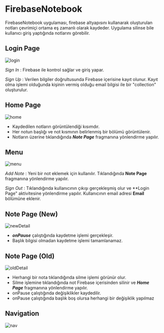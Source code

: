# FirebaseNotebook
FirebaseNotebook uygulaması, firebase altyapısını kullanarak oluşturulan notları çevrimiçi ortama eş zamanlı olarak kaydeder. Uygulama silinse bile kullanıcı giriş yaptığında notlarını görebilir.

## Login Page
![login](https://github.com/Emreren11/FirebaseNotebook/assets/113580478/97920e21-eafd-4332-b48c-475fb71affc9)

*Sign In* : Firebase ile kontrol sağlar ve giriş yapar.

*Sign Up* : Verilen bilgiler doğrultusunda Firebase içerisine kayıt olunur. Kayıt olma işlemi olduğunda kişinin vermiş olduğu email bilgisi ile bir "collection" oluşturulur.

## Home Page
![home](https://github.com/Emreren11/FirebaseNotebook/assets/113580478/3831f74c-e796-4e3e-bb9c-fb8177ab9d37)

- Kaydedilen notların görüntülendiği kısımdır. 
- Her notun başlığı ve not kısmının belirlenmiş bir bölümü görüntülenir.
- Notların üzerine tıklandığında ***Note Page*** fragmanına yönlendirme yapılır.

## Menu
![menu](https://github.com/Emreren11/FirebaseNotebook/assets/113580478/de712d4f-1a78-4743-af88-e90c52002f2e)

*Add Note* : Yeni bir not eklemek için kullanılır. Tıklandığında **Note Page** fragmanına yönlendirme yapılır.

*Sign Out* : Tıklandığında kullanıcının çıkışı gerçekleşmiş olur ve **Login Page" aktivitesine yönlendirme yapılır. Kullanıcının email adresi **Email** bölümüne eklenir.

## Note Page (New)
![newDetail](https://github.com/Emreren11/FirebaseNotebook/assets/113580478/a49124d5-b8d1-4bea-b6b2-426dfa550e99)

- ***onPause*** çalıştığında kaydetme işlemi gerçekleşir. 
- Başlık bilgisi olmadan kaydetme işlemi tamamlanamaz.

## Note Page (Old)
![oldDetail](https://github.com/Emreren11/FirebaseNotebook/assets/113580478/09c381ac-d912-4f23-865f-f0a850f05ba1)
- Herhangi bir nota tıklandığında silme işlemi görünür olur.
- Silme işlemine tıklandığında not Firebase içerisinden silinir ve ***Home Page*** fragmanına yönlendirme yapılır.
- onPause çalıştığında değişiklikler kaydedilir.
- onPause çalıştığında başlık boş olursa herhangi bir değişiklik yapılmaz


## Navigation
![nav](https://github.com/Emreren11/FirebaseNotebook/assets/113580478/f57d0b2a-2ff8-4e10-8e1d-8fd843a30e0f)


